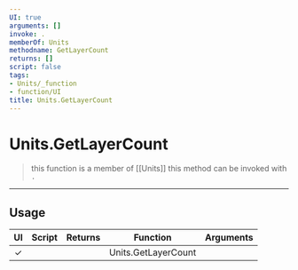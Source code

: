 ```yaml
---
UI: true
arguments: []
invoke: .
memberOf: Units
methodname: GetLayerCount
returns: []
script: false
tags:
- Units/_function
- function/UI
title: Units.GetLayerCount
---
```

# Units.GetLayerCount
> this function is a member of [[Units]]
> this method can be invoked with `.`
-----
## Usage
|  UI | Script | Returns | Function | Arguments |
|:---:|:------:|-------:|:--------:|:---------|
|✓| ||Units.GetLayerCount||
